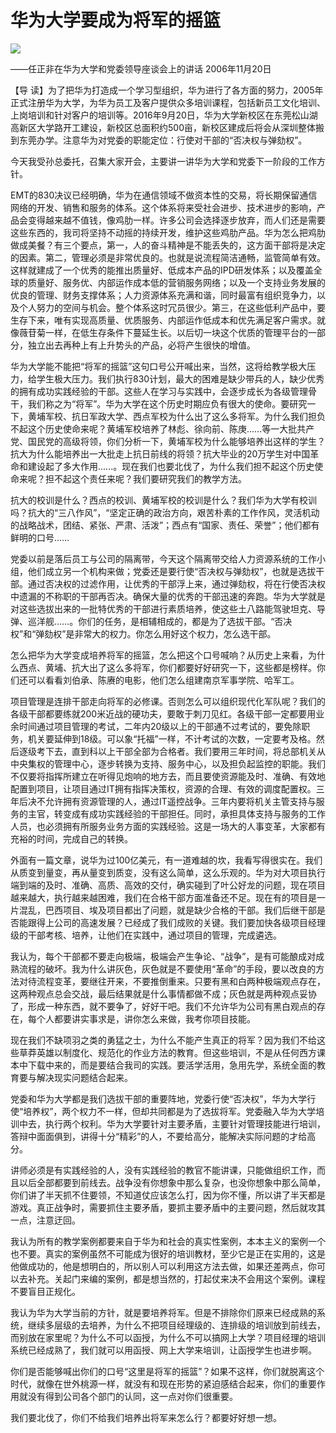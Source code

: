 # 华为大学要成为将军的摇篮
<img class="pv" src="https://api.visitor.plantree.me/visitor-badge/pv?namespace=plantree.me&key=renzhengfei-speeches/华为大学要成为将军的摇篮.md">



――任正非在华为大学和党委领导座谈会上的讲话
2006年11月20日



【导  读】为了把华为打造成一个学习型组织，华为进行了各方面的努力，2005年正式注册华为大学，为华为员工及客户提供众多培训课程，包括新员工文化培训、上岗培训和针对客户的培训等。2016年9月20日，华为大学新校区在东莞松山湖高新区大学路开工建设，新校区总面积约500亩，新校区建成后将会从深圳整体搬到东莞办学。注意华为对党委的职能定位：行使对干部的“否决权与弹劾权”。



今天我受孙总委托，召集大家开会，主要讲一讲华为大学和党委下一阶段的工作方针。

EMT的830决议已经明确，华为在通信领域不做资本性的交易，将长期保留通信网络的开发、销售和服务的体系。这个体系将来受社会进步、技术进步的影响，产品会变得越来越不值钱，像鸡肋一样。许多公司会选择逐步放弃，而人们还是需要这些东西的，我司将坚持不动摇的持续开发，维护这些鸡肋产品。华为怎么把鸡肋做成美餐？有三个要点，第一，人的奋斗精神是不能丢失的，这方面干部将是决定的因素。第二，管理必须是非常优良的。也就是说流程简洁通畅，监管简单有效。这样就建成了一个优秀的能推出质量好、低成本产品的IPD研发体系；以及覆盖全球的质量好、服务优、内部运作成本低的营销服务网络；以及一个支持业务发展的优良的管理、财务支撑体系；人力资源体系充满和谐，同时最富有组织竞争力，以及个人努力的空间与机会。整个体系这时冗员很少。第三，在这些低利产品中，要生存下来，唯有实现高质量、优质服务、内部运作低成本和优先满足客户需求。就像薇苷菊一样，在低生存条件下蔓延生长。以后切一块这个优质的管理平台的一部分，独立出去再种上有上升势头的产品，必将产生很快的增值。

华为大学能不能把“将军的摇篮”这句口号公开喊出来，当然，这将给教学极大压力，给学生极大压力。我们执行830计划，最大的困难是缺少带兵的人，缺少优秀的拥有成功实践经验的干部。这些人在学习与实践中，会逐步成长为各级管理骨干，我们称之为“将军”。华为大学在这个历史时期应负有很大的使命。要研究一下，黄埔军校、抗日军政大学、西点军校为什么出了这么多将军。为什么我们担负不起这个历史使命来呢？黄埔军校培养了林彪、徐向前、陈庚……等一大批共产党、国民党的高级将领，你们分析一下，黄埔军校为什么能够培养出这样的学生？抗大为什么能培养出一大批走上抗日前线的将领？抗大毕业的20万学生对中国革命和建设起了多大作用......。现在我们也要北伐了，为什么我们担不起这个历史使命来呢？担不起这个责任来呢？我们要研究我们的教学方法。

抗大的校训是什么？西点的校训、黄埔军校的校训是什么？我们华为大学有校训吗？抗大的“三八作风”，“坚定正确的政治方向，艰苦朴素的工作作风，灵活机动的战略战术，团结、紧张、严肃、活泼”；西点有“国家、责任、荣誉”；他们都有鲜明的口号……

党委以前是落后员工与公司的隔离带，今天这个隔离带交给人力资源系统的工作小组，他们成立另一个机构来做；党委还是要行使“否决权与弹劾权”，也就是选拔干部。通过否决权的过滤作用，让优秀的干部浮上来，通过弹劾权，将在行使否决权中遗漏的不称职的干部再否决。确保大量的优秀的干部迅速的奔跑。华为大学就是对这些选拔出来的一批特优秀的干部进行素质培养，使这些土八路能驾驶坦克、导弹、巡洋舰……。你们的任务，是相辅相成的，都是为了选拔干部。“否决权”和“弹劾权”是非常大的权力。你怎么用好这个权力，怎么选干部。

怎么把华为大学变成培养将军的摇篮，怎么把这个口号喊响？从历史上来看，为什么西点、黄埔、抗大出了这么多将军，你们都要好好研究一下，这些都是榜样。你们还可以看看刘伯承、陈赓的电影，他们怎么组建南京军事学院、哈军工。

项目管理是连排干部走向将军的必修课。否则怎么可以组织现代化军队呢？我们的各级干部都要练就200米近战的硬功夫，要敢于刺刀见红。各级干部一定都要用业余时间通过项目管理的考试，二年内20级以上的干部通不过考试的，要免除职务，机关要延伸到18级。可以象“托福”一样，不计考试的次数，一定要考及格。然后逐级考下去，直到科以上干部全部为合格者。我们要用三年时间，将总部机关从中央集权的管理中心，逐步转换为支持、服务中心，以及担负起监控的职能。我们不仅要将指挥所建立在听得见炮响的地方去，而且要使资源能及时、准确、有效地配置到项目，让项目通过IT拥有指挥决策权，资源的合理、有效的调度配置权。三年后决不允许拥有资源管理的人，通过IT遥控战争。三年内要将机关主管支持与服务的主官，转变成有成功实践经验的干部担任。同时，承担具体支持与服务的工作人员，也必须拥有所服务业务方面的实践经验。这是一场大的人事变革，大家都有充裕的时间，完成自己的转换。

外面有一篇文章，说华为过100亿美元，有一道难越的坎，我看写得很实在。我们从质变到量变，再从量变到质变，没有这么简单，这么乐观的。华为对大项目执行端到端的及时、准确、高质、高效的交付，确实碰到了叶公好龙的问题，现在项目越来越大，执行越来越困难，我们在合格干部方面准备还不足。现在有的项目是一片混乱，巴西项目、埃及项目都出了问题，就是缺少合格的干部。我们后继干部是否能跟得上公司的高速发展？已经成了我们成败的关键。我们要加快各级项目经理级的干部考核、培养，让他们在实践中，通过项目的管理，完成遴选。

我认为，每个干部都不要走向极端，极端会产生争论、“战争”，是有可能酿成对成熟流程的破坏。我为什么讲灰色，灰色就是不要使用“革命”的手段，要以改良的方法对待流程变革，要继往开来，不要推倒重来。只要有黑和白两种极端观点存在，这两种观点总会交战，最后结果就是什么事情都做不成；灰色就是两种观点妥协了，形成一种东西，就不要争了，好好干吧。我们不允许华为公司有黑白观点的存在，每个人都要讲实事求是，讲你怎么来做，我考你项目技能。

现在我们不缺项羽之类的勇猛之士，为什么不能产生真正的将军？因为我们不给这些草莽英雄以制度化、规范化的作业方法的教育。但这些培训，不是从任何西方课本中下载中来的，而是要结合我司的实践。要活学活用，急用先学，系统全面的教育要与解决现实问题结合起来。

党委和华为大学都是我们选拔干部的重要阵地，党委行使“否决权”，华为大学行使“培养权”，两个权力不一样，但却共同都是为了选拔将军。党委融入华为大学培训中去，执行两个权利。华为大学要针对主要矛盾，主要针对管理技能进行培训，答辩中面面俱到，讲得十分“精彩”的人，不要给高分，能解决实际问题的才给高分。

讲师必须是有实践经验的人，没有实践经验的教官不能讲课，只能做组织工作，而且以后全部都要到前线去。战争没有你想象中那么复杂，也没你想象中那么简单，你们讲了半天抓不住要领，不知道仗应该怎么打，因为你不懂，所以讲了半天都是游戏。真正战争时，需要抓住主要矛盾，要抓主要矛盾中的主要问题，然后就攻其一点，注意迂回。

我认为所有的教学案例都要来自于华为和社会的真实性案例，本本主义的案例一个也不要。真实的案例虽然不可能成为很好的培训教材，至少它是正在实用的，这是他做成功的，他是想明白的，所以别人可以利用这方法去做，如果还差两点，你可以去补充。关起门来编的案例，都是想当然的，打起仗来决不会用这个案例。课程不要盲目正规化。

我认为华为大学当前的方针，就是要培养将军。但是不排除你们原来已经成熟的系统，继续多层级的去培养，为什么不把项目经理级的、连排级的培训放到前线去，而别放在家里呢？为什么不可以函授，为什么不可以搞网上大学？项目经理的培训系统已经成熟了，我们就可以用函授、网上大学来培训，让函授学生也进步啊。

你们是否能够喊出你们的口号“这里是将军的摇篮”？如果不这样，你们就脱离这个时代，就像在世外桃源一样，就没有和现在形势的紧迫感结合起来，你们的重要作用就没有得到公司各个部门的认同，这一点对你们很重要。

我们要北伐了，你们不给我们培养出将军来怎么行？都要好好想一想。
